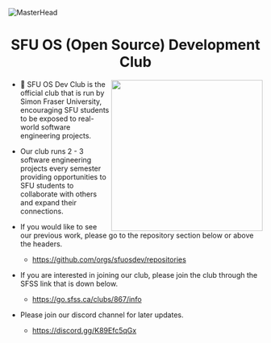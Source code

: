 ![MasterHead](https://user-images.githubusercontent.com/35267447/206916906-9bfb66d9-c419-44c2-908a-4885e610425f.gif)

<h1 align="center">SFU OS (Open Source) Development Club</h1>

<img align="right" src="https://github.com/sfuosdev/.github/assets/101218671/15ef2174-131c-4cd3-b6b8-d54053b4854f" width=300 />



- 🔭 SFU OS Dev Club is the official club that is run by Simon Fraser University, encouraging SFU students to be exposed to real-world software engineering projects.

- Our club runs 2 - 3 software engineering projects every semester providing opportunities to SFU students to collaborate with others and expand their connections.

- If you would like to see our previous work, please go to the repository section below or above the headers.
  - https://github.com/orgs/sfuosdev/repositories

- If you are interested in joining our club, please join the club through the SFSS link that is down below.
  - https://go.sfss.ca/clubs/867/info

- Please join our discord channel for later updates.
  - https://discord.gg/K89Efc5qGx 

